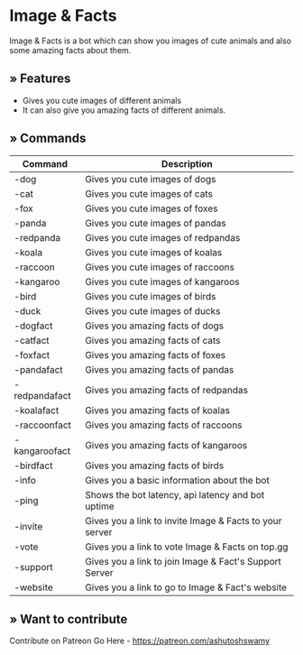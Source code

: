 # Image & Facts

Image & Facts is a bot which can show you images of cute animals and also some amazing facts about them.

## » Features

- Gives you cute images of different animals
- It can also give you amazing facts of different animals.

## » Commands

| Command       | Description                                             |
| ------------- | ------------------------------------------------------- |
| -dog          | Gives you cute images of dogs                           |
| -cat          | Gives you cute images of cats                           |
| -fox          | Gives you cute images of foxes                          |
| -panda        | Gives you cute images of pandas                         |
| -redpanda     | Gives you cute images of redpandas                      |
| -koala        | Gives you cute images of koalas                         |
| -raccoon      | Gives you cute images of raccoons                       |
| -kangaroo     | Gives you cute images of kangaroos                      |
| -bird         | Gives you cute images of birds                          |
| -duck         | Gives you cute images of ducks                          |
| -dogfact      | Gives you amazing facts of dogs                         |
| -catfact      | Gives you amazing facts of cats                         |
| -foxfact      | Gives you amazing facts of foxes                        |
| -pandafact    | Gives you amazing facts of pandas                       |
| -redpandafact | Gives you amazing facts of redpandas                    |
| -koalafact    | Gives you amazing facts of koalas                       |
| -raccoonfact  | Gives you amazing facts of raccoons                     |
| -kangaroofact | Gives you amazing facts of kangaroos                    |
| -birdfact     | Gives you amazing facts of birds                        |
| -info         | Gives you a basic information about the bot             |
| -ping         | Shows the bot latency, api latency and bot uptime       |
| -invite       | Gives you a link to invite Image & Facts to your server |
| -vote         | Gives you a link to vote Image & Facts on top.gg        |
| -support      | Gives you a link to join Image & Fact's Support Server  |
| -website      | Gives you a link to go to Image & Fact's website        |

## » Want to contribute

Contribute on Patreon
Go Here - https://patreon.com/ashutoshswamy
